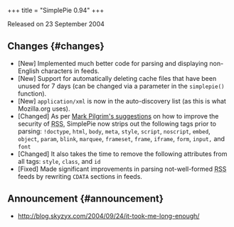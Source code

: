 +++
title = "SimplePie 0.94"
+++

Released on 23 September 2004

## Changes {#changes}

- \[New\] Implemented much better code for parsing and displaying non-English characters in feeds.
- \[New\] Support for automatically deleting cache files that have been unused for 7 days (can be changed via a parameter in the `simplepie()` function).
- \[New\] `application/xml` is now in the auto-discovery list (as this is what Mozilla.org uses).
- \[Changed\] As per [Mark Pilgrim's suggestions](http://diveintomark.org/archives/2003/06/12/how_to_consume_rss_safely) on how to improve the security of <abbr title="Rich Site Summary">RSS</abbr>, SimplePie now strips out the following tags prior to parsing: `!doctype`, `html`, `body`, `meta`, `style`, `script`, `noscript`, `embed`, `object`, `param`, `blink`, `marquee`, `frameset`, `frame`, `iframe`, `form`, `input,` and `font`
- \[Changed\] It also takes the time to remove the following attributes from all tags: `style`, `class`, and `id`
- \[Fixed\] Made significant improvements in parsing not-well-formed <abbr title="Rich Site Summary">RSS</abbr> feeds by rewriting `CDATA` sections in feeds.

## Announcement {#announcement}

- <http://blog.skyzyx.com/2004/09/24/it-took-me-long-enough/>
